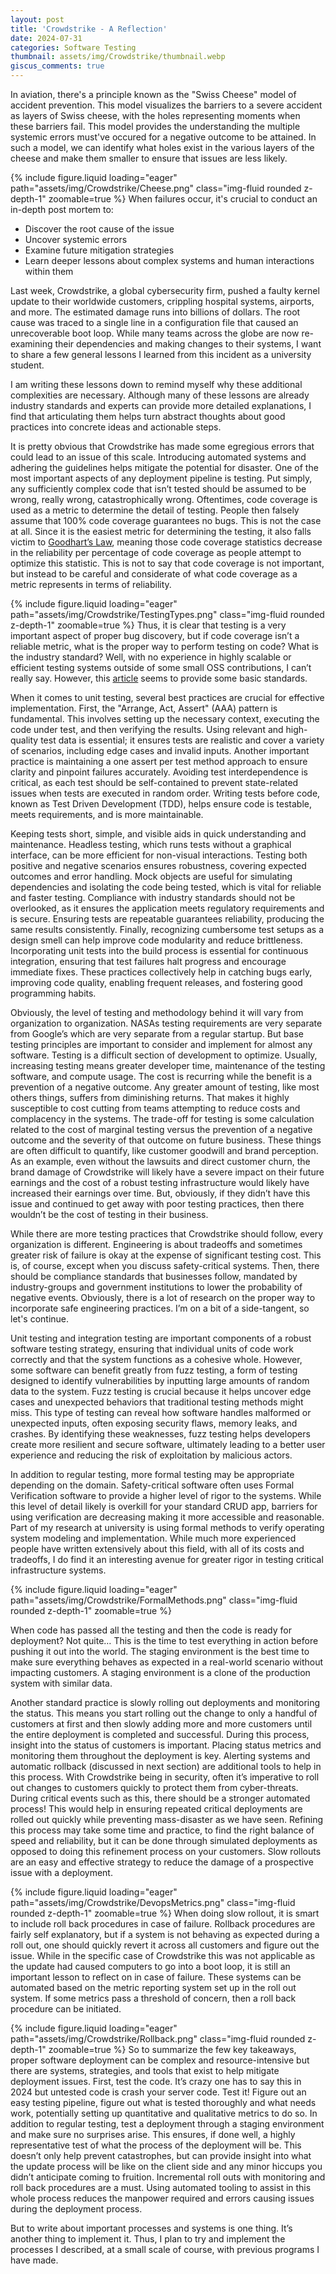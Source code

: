 ```yaml
---
layout: post
title: 'Crowdstrike - A Reflection'
date: 2024-07-31
categories: Software Testing 
thumbnail: assets/img/Crowdstrike/thumbnail.webp
giscus_comments: true
---
```


In aviation, there's a principle known as the "Swiss Cheese" model of accident prevention. This model visualizes the barriers to a severe accident as layers of Swiss cheese, with the holes representing moments when these barriers fail. This model provides the understanding the multiple systemic errors must've occured for a negative outcome to be attained. In such a model, we can identify what holes exist in the various layers of the cheese and make them smaller to ensure that issues are less likely.  

{% include figure.liquid loading="eager" path="assets/img/Crowdstrike/Cheese.png" class="img-fluid rounded z-depth-1" zoomable=true %}
When failures occur, it's crucial to conduct an in-depth post mortem to:
- Discover the root cause of the issue
- Uncover systemic errors
- Examine future mitigation strategies
- Learn deeper lessons about complex systems and human interactions within them

Last week, Crowdstrike, a global cybersecurity firm, pushed a faulty kernel update to their worldwide customers, crippling hospital systems, airports, and more. The estimated damage runs into billions of dollars. The root cause was traced to a single line in a configuration file that caused an unrecoverable boot loop. While many teams across the globe are now re-examining their dependencies and making changes to their systems, I want to share a few general lessons I learned from this incident as a university student.

I am writing these lessons down to remind myself why these additional complexities are necessary. Although many of these lessons are already industry standards and experts can provide more detailed explanations, I find that articulating them helps turn abstract thoughts about good practices into concrete ideas and actionable steps.


It is pretty obvious that Crowdstrike has made some egregious errors that could lead to an issue of this scale. Introducing automated systems and adhering the guidelines helps mitigate the potential for disaster. One of the most important aspects of any deployment pipeline is testing. Put simply, any sufficiently complex code that isn’t tested should be assumed to be wrong, really wrong, catastrophically wrong. Oftentimes, code coverage is used as a metric to determine the detail of testing. People then falsely assume that 100% code coverage guarantees no bugs. This is not the case at all. Since it is the easiest metric for determining the testing, it also falls victim to [Goodhart’s Law](https://en.wikipedia.org/wiki/Goodhart%27s_law), meaning those code coverage statistics decrease in the reliability per percentage of code coverage as people attempt to optimize this statistic. This is not to say that code coverage is not important, but instead to be careful and considerate of what code coverage as a metric represents in terms of reliability. 

{% include figure.liquid loading="eager" path="assets/img/Crowdstrike/TestingTypes.png" class="img-fluid rounded z-depth-1" zoomable=true %}
Thus, it is clear that testing is a very important aspect of proper bug discovery, but if code coverage isn’t a reliable metric, what is the proper way to perform testing on code? What is the industry standard? Well, with no experience in highly scalable or efficient testing systems outside of some small OSS contributions, I can’t really say. However, this [article](https://stackify.com/unit-testing-basics-best-practices/) seems to provide some basic standards. 

When it comes to unit testing, several best practices are crucial for effective implementation. First, the "Arrange, Act, Assert" (AAA) pattern is fundamental. This involves setting up the necessary context, executing the code under test, and then verifying the results. Using relevant and high-quality test data is essential; it ensures tests are realistic and cover a variety of scenarios, including edge cases and invalid inputs. Another important practice is maintaining a one assert per test method approach to ensure clarity and pinpoint failures accurately. Avoiding test interdependence is critical, as each test should be self-contained to prevent state-related issues when tests are executed in random order. Writing tests before code, known as Test Driven Development (TDD), helps ensure code is testable, meets requirements, and is more maintainable.

Keeping tests short, simple, and visible aids in quick understanding and maintenance. Headless testing, which runs tests without a graphical interface, can be more efficient for non-visual interactions. Testing both positive and negative scenarios ensures robustness, covering expected outcomes and error handling. Mock objects are useful for simulating dependencies and isolating the code being tested, which is vital for reliable and faster testing. Compliance with industry standards should not be overlooked, as it ensures the application meets regulatory requirements and is secure. Ensuring tests are repeatable guarantees reliability, producing the same results consistently. Finally, recognizing cumbersome test setups as a design smell can help improve code modularity and reduce brittleness. Incorporating unit tests into the build process is essential for continuous integration, ensuring that test failures halt progress and encourage immediate fixes. These practices collectively help in catching bugs early, improving code quality, enabling frequent releases, and fostering good programming habits.

Obviously, the level of testing and methodology behind it will vary from organization to organization. NASAs testing requirements are very separate from Google’s which are very separate from a regular startup. But base testing principles are important to consider and implement for almost any software. Testing is a difficult section of development to optimize. Usually, increasing testing means greater developer time, maintenance of the testing software, and compute usage. The cost is recurring while the benefit is a prevention of a negative outcome. Any greater amount of testing, like most others things, suffers from diminishing returns. That makes it highly susceptible to cost cutting from teams attempting to reduce costs and complacency in the systems. The trade-off for testing is some calculation related to the cost of marginal testing versus the prevention of a negative outcome and the severity of that outcome on future business. These things are often difficult to quantify, like customer goodwill and brand perception. As an example, even without the lawsuits and direct customer churn, the brand damage of Crowdstrike will likely have a severe impact on their future earnings and the cost of a robust testing infrastructure would likely have increased their earnings over time. But, obviously, if they didn’t have this issue and continued to get away with poor testing practices, then there wouldn’t be the cost of testing in their business. 

While there are more testing practices that Crowdstrike should follow, every organization is different. Engineering is about tradeoffs and sometimes greater risk of failure is okay at the expense of significant testing cost. This is, of course, except when you discuss safety-critical systems. Then, there should be compliance standards that businesses follow, mandated by industry-groups and government institutions to lower the probability of negative events. Obviously, there is a lot of research on the proper way to incorporate safe engineering practices. I’m on a bit of a side-tangent, so let's continue.

Unit testing and integration testing are important components of a robust software testing strategy, ensuring that individual units of code work correctly and that the system functions as a cohesive whole. However, some software can benefit greatly from fuzz testing, a form of testing designed to identify vulnerabilities by inputting large amounts of random data to the system. Fuzz testing is crucial because it helps uncover edge cases and unexpected behaviors that traditional testing methods might miss. This type of testing can reveal how software handles malformed or unexpected inputs, often exposing security flaws, memory leaks, and crashes. By identifying these weaknesses, fuzz testing helps developers create more resilient and secure software, ultimately leading to a better user experience and reducing the risk of exploitation by malicious actors.

In addition to regular testing, more formal testing may be appropriate depending on the domain. Safety-critical software often uses Formal Verification software to provide a higher level of rigor to the systems. While this level of detail likely is overkill for your standard CRUD app, barriers for using verification are decreasing making it more accessible and reasonable. Part of my research at university is using formal methods to verify operating system modeling and implementation. While much more experienced people have written extensively about this field, with all of its costs and tradeoffs, I do find it an interesting avenue for greater rigor in testing critical infrastructure systems. 

{% include figure.liquid loading="eager" path="assets/img/Crowdstrike/FormalMethods.png" class="img-fluid rounded z-depth-1" zoomable=true %}

When code has passed all the testing and then the code is ready for deployment? Not quite… This is the time to test everything in action before pushing it out into the world. The staging environment is the best time to make sure everything behaves as expected in a real-world scenario without impacting customers. A staging environment is a clone of the production system with similar data. 

Another standard practice is slowly rolling out deployments and monitoring the status. This means you start rolling out the change to only a handful of customers at first and then slowly adding more and more customers until the entire deployment is completed and successful. During this process, insight into the status of customers is important. Placing status metrics and monitoring them throughout the deployment is key. Alerting systems and automatic rollback (discussed in next section) are additional tools to help in this process. With Crowdstrike being in security, often it’s imperative to roll out changes to customers quickly to protect them from cyber-threats. During critical events such as this, there should be a stronger automated process! This would help in ensuring repeated critical deployments are rolled out quickly while preventing mass-disaster as we have seen. Refining this process may take some time and practice, to find the right balance of speed and reliability, but it can be done through simulated deployments as opposed to doing this refinement process on your customers. Slow rollouts are an easy and effective strategy to reduce the damage of a prospective issue with a deployment. 

{% include figure.liquid loading="eager" path="assets/img/Crowdstrike/DevopsMetrics.png" class="img-fluid rounded z-depth-1" zoomable=true %}
	When doing slow rollout, it is smart to include roll back procedures in case of failure. Rollback procedures are fairly self explanatory, but if a system is not behaving as expected during a roll out, one should quickly revert it across all customers and figure out the issue. While in the specific case of Crowdstrike this was not applicable as the update had caused computers to go into a boot loop, it is still an important lesson to reflect on in case of failure. These systems can be automated based on the metric reporting system set up in the roll out system. If some metrics pass a threshold of concern, then a roll back procedure can be initiated. 

{% include figure.liquid loading="eager" path="assets/img/Crowdstrike/Rollback.png" class="img-fluid rounded z-depth-1" zoomable=true %}
So to summarize the few key takeaways, proper software deployment can be complex and resource-intensive but there are systems, strategies, and tools that exist to help mitigate deployment issues. First, test the code. It’s crazy one has to say this in 2024 but untested code is crash your server code. Test it! Figure out an easy testing pipeline, figure out what is tested thoroughly and what needs work, potentially setting up quantitative and qualitative metrics to do so. In addition to regular testing, test a deployment through a staging environment and make sure no surprises arise. This ensures, if done well, a highly representative test of what the process of the deployment will be. This doesn’t only help prevent catastrophes, but can provide insight into what the update process will be like on the client side and any minor hiccups you didn’t anticipate coming to fruition. Incremental roll outs with monitoring and roll back procedures are a must. Using automated tooling to assist in this whole process reduces the manpower required and errors causing issues during the deployment process. 

But to write about important processes and systems is one thing. It’s another thing to implement it. Thus, I plan to try and implement the processes I described, at a small scale of course, with previous programs I have made. 

